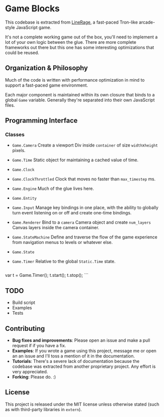 # Game Blocks

This codebase is extracted from [LineRage](https://chrome.google.com/webstore/detail/oplmlhhgdcliikihbehklkagmeophnlh), a fast-paced Tron-like arcade-style JavaScript game.

It's not a complete working game out of the box, you'll need to implement a lot
of your own logic between the glue. There are more complete frameworks out there
but this one has some interesting optimizations that could be reused.


## Organization & Philosophy

Much of the code is written with performance optimization in mind to support a
fast-paced game environment.

Each major component is maintained within its own closure that binds to a
global ``Game`` variable. Generally they're separated into their
own JavaScript files.


## Programming Interface

### Classes

* ``Game.Camera``
    Create a viewport Div inside ``container`` of size ``width``x``height``
    pixels.

* ``Game.Time``
    Static object for maintaining a cached value of time.
* ``Game.Clock``
* ``Game.ClockThrottled``
    Clock that moves no faster than ``max_timestep`` ms.

* ``Game.Engine``
    Much of the glue lives here.

* ``Game.Entity``
* ``Game.Input``
    Manage key bindings in one place, with the ability to globally turn event
    listening on or off and create one-time bindings.

* ``Game.Renderer``
    Bind to a ``camera`` Camera object and create ``num_layers`` Canvas layers
    inside the camera container.

* ``Game.StateMachine``
    Define and traverse the flow of the game experience from navigation menus
    to levels or whatever else.

* ``Game.State``
* ``Game.Timer``
    Relative to the global ``Static.Time`` state.

    ```javascript
var t = Game.Timer();
t.start();
t.stop();
    ```

## TODO

* Build script
* Examples
* Tests

## Contributing

* **Bug fixes and improvements**: Please open an issue and make a pull request if
  if you have a fix.
* **Examples**: If you wrote a game using this project, message me or open an
  an issue and I'll toss a mention of it in the documentation.
* **Tutorials**: There's a severe lack of documentation because the codebase was
  extracted from another proprietary project. Any effort is very appreciated.
* **Forking**: Please do. :)

## License

This project is released under the MIT license unless otherwise stated (such as
with third-party libraries in ``extern``).
